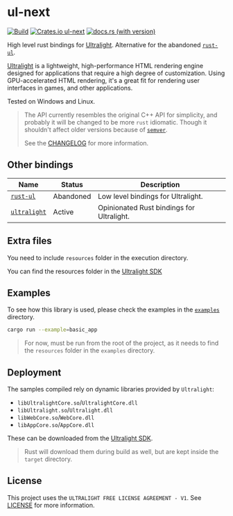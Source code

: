 # ul-next

[![Build](https://github.com/Amjad50/ul-next/actions/workflows/ci.yml/badge.svg)](https://github.com/Amjad50/ul-next/actions/workflows/ci.yml)
[![Crates.io ul-next](https://img.shields.io/crates/v/ul-next)](https://crates.io/crates/ul-next)
[![docs.rs (with version)](https://img.shields.io/docsrs/ul-next/latest)](https://docs.rs/ul-next)


High level rust bindings for [Ultralight]. Alternative for the abandoned [`rust-ul`].

[Ultralight] is a lightweight, high-performance HTML rendering engine designed for applications that require a high degree of customization. Using GPU-accelerated HTML rendering, it's a great fit for rendering user interfaces in games, and other applications.

Tested on Windows and Linux.

> The API currently resembles the original C++ API for simplicity, and probably it will be changed to be more `rust` idiomatic.
> Though it shouldn't affect older versions because of [`semver`](https://semver.org/).
>
> See the [CHANGELOG](./CHANGELOG.md) for more information.

## Other bindings

| Name | Status | Description |
| ---- | ------ | ----------- |
| [`rust-ul`] | Abandoned | Low level bindings for Ultralight. |
| [`ultralight`] | Active | Opinionated Rust bindings for Ultralight. |

## Extra files

You need to include `resources` folder in the execution directory.

You can find the resources folder in the [Ultralight SDK]

## Examples

To see how this library is used, please check the examples in the [`examples`](./examples/) directory.

```sh
cargo run --example=basic_app
```

> For now, must be run from the root of the project, as it needs to find the `resources` folder in the `examples` directory.

## Deployment

The samples compiled rely on dynamic libraries provided by `Ultralight`:
- `libUltralightCore.so`/`UltralightCore.dll`
- `libUltralight.so`/`Ultralight.dll`
- `libWebCore.so`/`WebCore.dll`
- `libAppCore.so`/`AppCore.dll`

These can be downloaded from the [Ultralight SDK].

> Rust will download them during build as well, but are kept inside the `target` directory.

## License
This project uses the `ULTRALIGHT FREE LICENSE AGREEMENT - V1`. See [LICENSE](./LICENSE.txt) for more information.


[`rust-ul`]: https://github.com/psychonautwiki/rust-ul
[`ultralight`]: https://github.com/VZout/ultralight
[Ultralight]: https://ultralig.ht
[Ultralight SDK]: https://ultralig.ht/download/